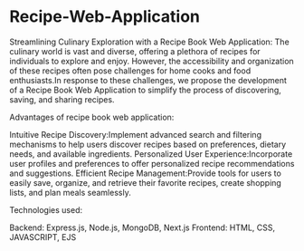 # Recipe-Web-Application
Streamlining Culinary Exploration with a Recipe Book Web Application: The culinary world is vast and diverse, offering a plethora of recipes for individuals to explore and enjoy. However, the accessibility and organization of these recipes often pose challenges for home cooks and food enthusiasts.In response to these challenges, we propose the development of a Recipe Book Web Application to simplify the process of discovering, saving, and sharing recipes.

Advantages of recipe book web application:

Intuitive Recipe Discovery:Implement advanced search and filtering mechanisms to help users discover recipes based on preferences, dietary needs, and available ingredients.
Personalized User Experience:Incorporate user profiles and preferences to offer personalized recipe recommendations and suggestions.
Efficient Recipe Management:Provide tools for users to easily save, organize, and retrieve their favorite recipes, create shopping lists, and plan meals seamlessly.

Technologies used:

Backend: Express.js, Node.js, MongoDB, Next.js
Frontend: HTML, CSS, JAVASCRIPT, EJS

